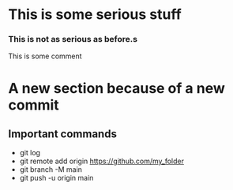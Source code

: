 # This is some serious stuff

### This is not as serious as before.s

This is some comment

# A new section because of a new commit

## Important commands

- git log
- git remote add origin https://github.com/my_folder
- git branch -M main
- git push -u origin main
